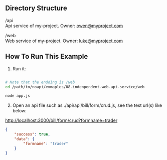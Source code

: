 
## Directory Structure

/api    
    Api service of my-project.
    Owner: owen@myproject.com

/web    
    Web service of my-project.
    Owner: luke@myproject.com



## How To Run This Example

1. Run it:
```sh

# Note that the endding is /web
cd /path/to/noapi/exmaples/08-indenpendent-web-api-service/web

node app.js
```



2. Open an api file such as ./api/api/bill/form/crud.js, see the test url(s) like below:

[http://localhost:3000/bill/form/crud?formname=trader]()

```json
{
	"success": true,
	"data": {
		"formname": "trader"
	}
}
```
